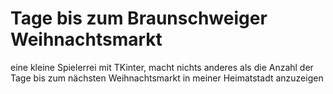 # Tage bis zum Braunschweiger Weihnachtsmarkt

eine kleine Spielerrei mit TKinter, macht nichts anderes als die Anzahl der Tage bis zum nächsten Weihnachtsmarkt in meiner Heimatstadt anzuzeigen
